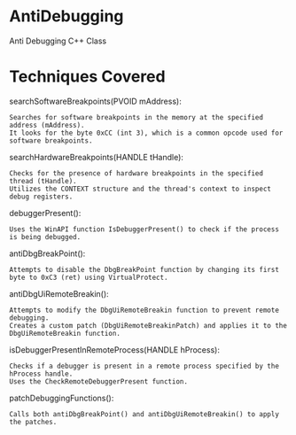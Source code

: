 # AntiDebugging
Anti Debugging C++ Class

# Techniques Covered

searchSoftwareBreakpoints(PVOID mAddress):

    Searches for software breakpoints in the memory at the specified address (mAddress).
    It looks for the byte 0xCC (int 3), which is a common opcode used for software breakpoints.

searchHardwareBreakpoints(HANDLE tHandle):

    Checks for the presence of hardware breakpoints in the specified thread (tHandle).
    Utilizes the CONTEXT structure and the thread's context to inspect debug registers.

debuggerPresent():

    Uses the WinAPI function IsDebuggerPresent() to check if the process is being debugged.

antiDbgBreakPoint():

    Attempts to disable the DbgBreakPoint function by changing its first byte to 0xC3 (ret) using VirtualProtect.

antiDbgUiRemoteBreakin():

    Attempts to modify the DbgUiRemoteBreakin function to prevent remote debugging.
    Creates a custom patch (DbgUiRemoteBreakinPatch) and applies it to the DbgUiRemoteBreakin function.

isDebuggerPresentInRemoteProcess(HANDLE hProcess):

    Checks if a debugger is present in a remote process specified by the hProcess handle.
    Uses the CheckRemoteDebuggerPresent function.

patchDebuggingFunctions():

    Calls both antiDbgBreakPoint() and antiDbgUiRemoteBreakin() to apply the patches.

